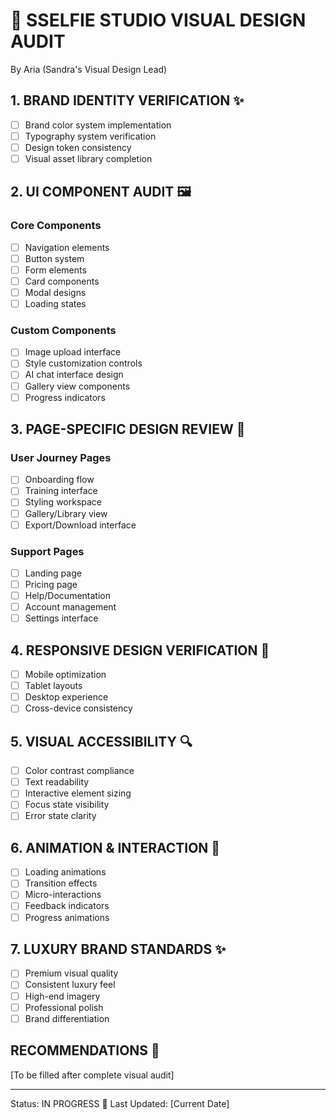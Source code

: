 # 🎨 SSELFIE STUDIO VISUAL DESIGN AUDIT
By Aria (Sandra's Visual Design Lead)

## 1. BRAND IDENTITY VERIFICATION ✨
- [ ] Brand color system implementation
- [ ] Typography system verification
- [ ] Design token consistency
- [ ] Visual asset library completion

## 2. UI COMPONENT AUDIT 🖼
### Core Components
- [ ] Navigation elements
- [ ] Button system
- [ ] Form elements
- [ ] Card components
- [ ] Modal designs
- [ ] Loading states

### Custom Components
- [ ] Image upload interface
- [ ] Style customization controls
- [ ] AI chat interface design
- [ ] Gallery view components
- [ ] Progress indicators

## 3. PAGE-SPECIFIC DESIGN REVIEW 📱
### User Journey Pages
- [ ] Onboarding flow
- [ ] Training interface
- [ ] Styling workspace
- [ ] Gallery/Library view
- [ ] Export/Download interface

### Support Pages
- [ ] Landing page
- [ ] Pricing page
- [ ] Help/Documentation
- [ ] Account management
- [ ] Settings interface

## 4. RESPONSIVE DESIGN VERIFICATION 📱
- [ ] Mobile optimization
- [ ] Tablet layouts
- [ ] Desktop experience
- [ ] Cross-device consistency

## 5. VISUAL ACCESSIBILITY 🔍
- [ ] Color contrast compliance
- [ ] Text readability
- [ ] Interactive element sizing
- [ ] Focus state visibility
- [ ] Error state clarity

## 6. ANIMATION & INTERACTION 🔄
- [ ] Loading animations
- [ ] Transition effects
- [ ] Micro-interactions
- [ ] Feedback indicators
- [ ] Progress animations

## 7. LUXURY BRAND STANDARDS ✨
- [ ] Premium visual quality
- [ ] Consistent luxury feel
- [ ] High-end imagery
- [ ] Professional polish
- [ ] Brand differentiation

## RECOMMENDATIONS 💭
[To be filled after complete visual audit]

---
Status: IN PROGRESS 🔄
Last Updated: [Current Date]